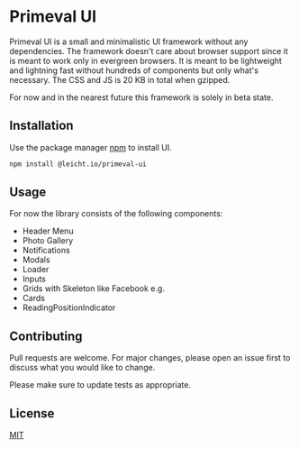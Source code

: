 # Primeval UI

Primeval UI is a small and minimalistic UI framework without any dependencies. The framework doesn't care about browser support since it is meant to work only in evergreen browsers.
It is meant to be lightweight and lightning fast without hundreds of components but only what's necessary. The CSS and JS is 20 KB in total when gzipped.

For now and in the nearest future this framework is solely in beta state.

## Installation

Use the package manager [npm](https://npm.com/) to install UI.

```bash
npm install @leicht.io/primeval-ui
```

## Usage

For now the library consists of the following components:
- Header Menu
- Photo Gallery
- Notifications
- Modals
- Loader 
- Inputs 
- Grids with Skeleton like Facebook e.g.
- Cards
- ReadingPositionIndicator


## Contributing
Pull requests are welcome. For major changes, please open an issue first to discuss what you would like to change.

Please make sure to update tests as appropriate.

## License
[MIT](https://choosealicense.com/licenses/mit/)
